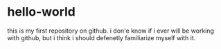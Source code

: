 # hello-world
this is my first repository on github.
i don'e know if i ever will be working with github, but i think i should defenetly familiarize myself with it.
